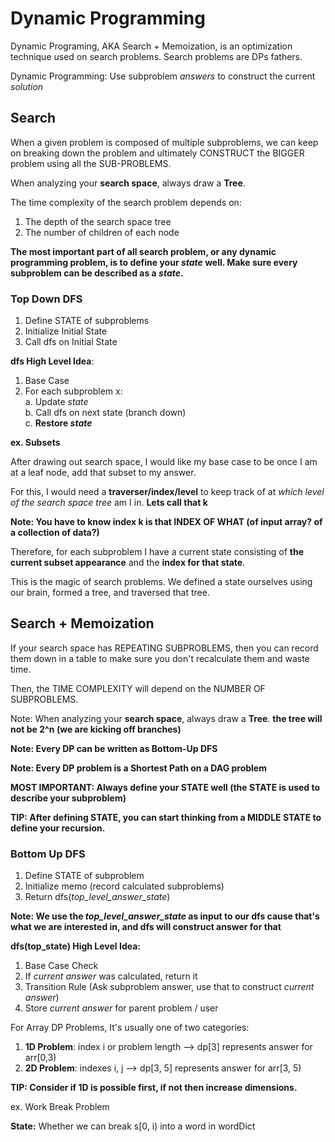 # Dynamic Programming

Dynamic Programing, AKA Search + Memoization, is an optimization technique used on search problems. Search problems are DPs fathers.

Dynamic Programming: Use subproblem *answers* to construct the current *solution*

## Search

When a given problem is composed of multiple subproblems, we can keep on breaking down the problem and ultimately CONSTRUCT the BIGGER problem using all the SUB-PROBLEMS.

When analyzing your **search space**, always draw a **Tree**.

The time complexity of the search problem depends on: <br>
1. The depth of the search space tree
2. The number of children of each node

**The most important part of all search problem, or any dynamic programming problem, is to define your *state* well. Make sure every subproblem can be described as a *state*.**


### Top Down DFS

1. Define STATE of subproblems<br>
2. Initialize Initial State<br>
3. Call dfs on Initial State<br>

**dfs High Level Idea**: 
1. Base Case <br>
2. For each subproblem x: <br>
   a. Update *state* <br>
   b. Call dfs on next state (branch down) <br>
   c. **Restore *state*** <br>

**ex. Subsets**

After drawing out search space, I would like my base case to be once I am at a leaf node, add that subset to my answer.

For this, I would need a **traverser/index/level** to keep track of at *which level of the search space tree* am I in. **Lets call that k**

**Note: You have to know index k is that INDEX OF WHAT (of input array? of a collection of data?)**

Therefore, for each subproblem I have a current state consisting of **the current subset appearance** and the **index for that state**.

This is the magic of search problems. We defined a state ourselves using our brain, formed a tree, and traversed that tree.

## Search + Memoization

If your search space has REPEATING SUBPROBLEMS, then you can record them down in a table to make sure you don't recalculate them and waste time.

Then, the TIME COMPLEXITY will depend on the NUMBER OF SUBPROBLEMS.

Note: When analyzing your **search space**, always draw a **Tree**. **the tree will not be 2^n (we are kicking off branches)**

**Note: Every DP can be written as Bottom-Up DFS**

**Note: Every DP problem is a Shortest Path on a DAG problem**

**MOST IMPORTANT: Always define your STATE well (the STATE is used to describe your subproblem)**

**TIP: After defining STATE, you can start thinking from a MIDDLE STATE to define your recursion.**

### Bottom Up DFS

1. Define STATE of subproblem
2. Initialize memo (record calculated subproblems)
3. Return dfs(*top_level_answer_state*)

**Note: We use the *top_level_answer_state* as input to our dfs cause that's what we are interested in, and dfs will construct answer for that**

**dfs(top_state) High Level Idea:**
1. Base Case Check
2. If *current answer* was calculated, return it
3. Transition Rule (Ask subproblem answer, use that to construct *current answer*)
4. Store *current answer* for parent problem / user


For Array DP Problems, It's usually one of two categories: <br>
1. **1D Problem**: index i or problem length --> dp[3] represents answer for arr[0,3)
2. **2D Problem**: indexes i, j --> dp[3, 5] represents answer for arr[3, 5)

**TIP: Consider if 1D is possible first, if not then increase dimensions.**

ex. Work Break Problem

**State:** Whether we can break s[0, i) into a word in wordDict



